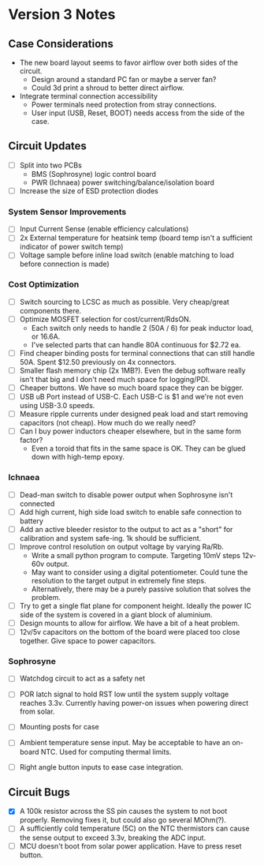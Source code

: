 # Version 3 Notes

## Case Considerations
- The new board layout seems to favor airflow over both sides of the circuit.
  - Design around a standard PC fan or maybe a server fan?
  - Could 3d print a shroud to better direct airflow.
- Integrate terminal connection accessibility
  - Power terminals need protection from stray connections.
  - User input (USB, Reset, BOOT) needs access from the side of the case.

## Circuit Updates
- [ ] Split into two PCBs
  - BMS (Sophrosyne) logic control board
  - PWR (Ichnaea) power switching/balance/isolation board
- [ ] Increase the size of ESD protection diodes

### **System Sensor Improvements**
- [ ] Input Current Sense (enable efficiency calculations)
- [ ] 2x External temperature for heatsink temp (board temp isn't a sufficient indicator of power switch temp)
- [ ] Voltage sample before inline load switch (enable matching to load before connection is made)

### **Cost Optimization**
- [ ] Switch sourcing to LCSC as much as possible. Very cheap/great components there.
- [ ] Optimize MOSFET selection for cost/current/RdsON.
  - Each switch only needs to handle 2 (50A / 6) for peak inductor load, or 16.6A.
  - I've selected parts that can handle 80A continuous for $2.72 ea.
- [ ] Find cheaper binding posts for terminal connections that can still handle 50A. Spent $12.50 previously on 4x connectors.
- [ ] Smaller flash memory chip (2x 1MB?). Even the debug software really isn't that big and I don't need much space for logging/PDI.
- [ ] Cheaper buttons. We have so much board space they can be bigger.
- [ ] USB uB Port instead of USB-C. Each USB-C is $1 and we're not even using USB-3.0 speeds.
- [ ] Measure ripple currents under designed peak load and start removing capacitors (not cheap). How much do we really need?
- [ ] Can I buy power inductors cheaper elsewhere, but in the same form factor?
  - Even a toroid that fits in the same space is OK. They can be glued down with high-temp epoxy.

### **Ichnaea**
- [ ] Dead-man switch to disable power output when Sophrosyne isn't connected
- [ ] Add high current, high side load switch to enable safe connection to battery
- [ ] Add an active bleeder resistor to the output to act as a "short" for calibration and system safe-ing. 1k should be sufficient.
- [ ] Improve control resolution on output voltage by varying Ra/Rb.
  - Write a small python program to compute. Targeting 10mV steps 12v-60v output.
  - May want to consider using a digital potentiometer. Could tune the resolution to the target output in extremely fine steps.
  - Alternatively, there may be a purely passive solution that solves the problem.
- [ ] Try to get a single flat plane for component height. Ideally the power IC side of the system is covered in a giant block of aluminium.
- [ ] Design mounts to allow for airflow. We have a bit of a heat problem.
- [ ] 12v/5v capacitors on the bottom of the board were placed too close together. Give space to power capacitors.

### **Sophrosyne**
- [ ] Watchdog circuit to act as a safety net
- [ ] POR latch signal to hold RST low until the system supply voltage reaches 3.3v. Currently having power-on issues when powering direct from solar.
- [ ] Mounting posts for case
- [ ] Ambient temperature sense input. May be acceptable to have an on-board NTC. Used for computing thermal limits.
- [ ] Right angle button inputs to ease case integration.


## Circuit Bugs

- [x] A 100k resistor across the SS pin causes the system to not boot properly. Removing fixes it, but could also go several MOhm(?).
- [ ] A sufficiently cold temperature (5C) on the NTC thermistors can cause the sense output to exceed 3.3v, breaking the ADC input.
- [ ] MCU doesn't boot from solar power application. Have to press reset button.
